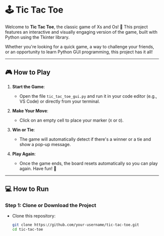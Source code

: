 # 🕹️ Tic Tac Toe 

Welcome to **Tic Tac Toe**, the classic game of Xs and Os! 🎉 This project features an interactive and visually engaging version of the game, built with Python using the Tkinter library.

Whether you're looking for a quick game, a way to challenge your friends, or an opportunity to learn Python GUI programming, this project has it all!

---

## 🎮 How to Play

1. **Start the Game**:
   - Open the file `tic_tac_toe_gui.py` and run it in your code editor (e.g., VS Code) or directly from your terminal.

2. **Make Your Move**:
   - Click on an empty cell to place your marker (`X` or `O`).

3. **Win or Tie**:
   - The game will automatically detect if there's a winner or a tie and show a pop-up message.

4. **Play Again**:
   - Once the game ends, the board resets automatically so you can play again. Have fun! 🎉

---

## 💻 How to Run

### Step 1: Clone or Download the Project
- Clone this repository:
  ```bash
  git clone https://github.com/your-username/tic-tac-toe.git
  cd tic-tac-toe
